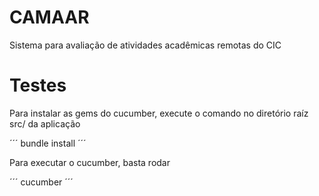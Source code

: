 # CAMAAR

Sistema para avaliação de atividades acadêmicas remotas do CIC

# Testes

Para instalar as gems do cucumber, execute o comando no diretório raíz src/ da aplicação

´´´
bundle install
´´´

Para executar o cucumber, basta rodar

´´´
cucumber
´´´
